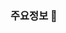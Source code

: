 ### 주요정보 👋

<!--
**kangseokhoho/kangseokhoho** is a ✨ _special_ ✨ repository because its `README.md` (this file) appears on your GitHub profile.

Here are some ideas to get you started:
###
- 이름 : 강석호 / kangseokhoPermalink
- 생년월일 : 1998.01.15Permalink
- 소속 : 한림대학교 정보과학대학 소프트웨어학부 빅데이터 전공Permalink
- email : elwlsl2040@naver.comPermalink
- github : https://github.com/kangseokhohoPermalink
- Resume Link : https://kangseokhoho.github.io/Permalink
###
-->
